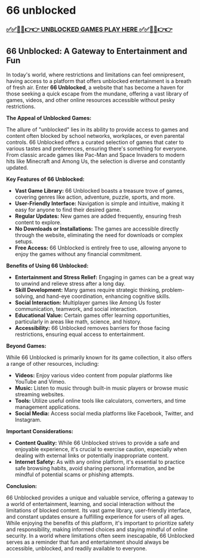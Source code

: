 # 66 unblocked

### [✅✅🔴🔴👉👉 UNBLOCKED GAMES PLAY HERE ✅✅🔴🔴👉👉](https://topstoryindia.com)

## 66 Unblocked: A Gateway to Entertainment and Fun

In today's world, where restrictions and limitations can feel omnipresent, having access to a platform that offers unblocked entertainment is a breath of fresh air. Enter **66 Unblocked**, a website that has become a haven for those seeking a quick escape from the mundane, offering a vast library of games, videos, and other online resources accessible without pesky restrictions. 

**The Appeal of Unblocked Games:**

The allure of "unblocked" lies in its ability to provide access to games and content often blocked by school networks, workplaces, or even parental controls. 66 Unblocked offers a curated selection of games that cater to various tastes and preferences, ensuring there's something for everyone. From classic arcade games like Pac-Man and Space Invaders to modern hits like Minecraft and Among Us, the selection is diverse and constantly updated. 

**Key Features of 66 Unblocked:**

* **Vast Game Library:** 66 Unblocked boasts a treasure trove of games, covering genres like action, adventure, puzzle, sports, and more. 
* **User-Friendly Interface:** Navigation is simple and intuitive, making it easy for anyone to find their desired game.
* **Regular Updates:** New games are added frequently, ensuring fresh content to explore.
* **No Downloads or Installations:** The games are accessible directly through the website, eliminating the need for downloads or complex setups.
* **Free Access:**  66 Unblocked is entirely free to use, allowing anyone to enjoy the games without any financial commitment.

**Benefits of Using 66 Unblocked:**

* **Entertainment and Stress Relief:** Engaging in games can be a great way to unwind and relieve stress after a long day.
* **Skill Development:** Many games require strategic thinking, problem-solving, and hand-eye coordination, enhancing cognitive skills.
* **Social Interaction:**  Multiplayer games like Among Us foster communication, teamwork, and social interaction.
* **Educational Value:**  Certain games offer learning opportunities, particularly in areas like math, science, and history.
* **Accessibility:**  66 Unblocked removes barriers for those facing restrictions, ensuring equal access to entertainment.

**Beyond Games:**

While 66 Unblocked is primarily known for its game collection, it also offers a range of other resources, including:

* **Videos:**  Enjoy various video content from popular platforms like YouTube and Vimeo.
* **Music:**  Listen to music through built-in music players or browse music streaming websites.
* **Tools:**  Utilize useful online tools like calculators, converters, and time management applications.
* **Social Media:**  Access social media platforms like Facebook, Twitter, and Instagram.

**Important Considerations:**

* **Content Quality:**  While 66 Unblocked strives to provide a safe and enjoyable experience, it's crucial to exercise caution, especially when dealing with external links or potentially inappropriate content.
* **Internet Safety:**  As with any online platform, it's essential to practice safe browsing habits, avoid sharing personal information, and be mindful of potential scams or phishing attempts.

**Conclusion:**

66 Unblocked provides a unique and valuable service, offering a gateway to a world of entertainment, learning, and social interaction without the limitations of blocked content. Its vast game library, user-friendly interface, and constant updates ensure a fulfilling experience for users of all ages. While enjoying the benefits of this platform, it's important to prioritize safety and responsibility, making informed choices and staying mindful of online security. In a world where limitations often seem inescapable, 66 Unblocked serves as a reminder that fun and entertainment should always be accessible, unblocked, and readily available to everyone. 
